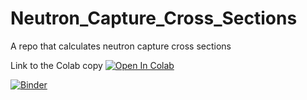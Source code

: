# Neutron_Capture_Cross_Sections
A repo that calculates neutron capture cross sections 


Link to the Colab copy [![Open In Colab](https://colab.research.google.com/assets/colab-badge.svg)](https://colab.research.google.com/github/ndavila/Neutron_Capture_Cross_Sections/blob/main/neutron_capture_cross_section.ipynb)

[![Binder](https://mybinder.org/badge_logo.svg)](https://mybinder.org/v2/gh/ndavila/Neutron_Capture_Cross_Sections/HEAD)

